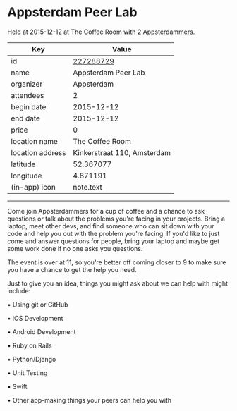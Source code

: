 # Appsterdam Peer Lab
Held at 2015-12-12 at The Coffee Room with 2 Appsterdammers.
        
|Key|Value
|---|---|
|id|[227288729](https://www.meetup.com/appsterdam/events/227288729/)|
|name|Appsterdam Peer Lab|
|organizer|Appsterdam|
|attendees|2|
|begin date|2015-12-12|
|end date|2015-12-12|
|price|0|
|location name|The Coffee Room|
|location address|Kinkerstraat 110, Amsterdam|
|latitude|52.367077|
|longitude|4.871191|
|(in-app) icon|note.text|

---

Come join Appsterdammers for a cup of coffee and a chance to ask questions or talk about the problems you're facing in your projects. Bring a laptop, meet other devs, and find someone who can sit down with your code and help you out with the problem you're facing. If you'd like to just come and answer questions for people, bring your laptop and maybe get some work done if no one asks you questions.

The event is over at 11, so you're better off coming closer to 9 to make sure you have a chance to get the help you need.

Just to give you an idea, things you might ask about we can help with might include:

• Using git or GitHub

• iOS Development

• Android Development

• Ruby on Rails

• Python/Django

• Unit Testing

• Swift

• Other app-making things your peers can help you with


